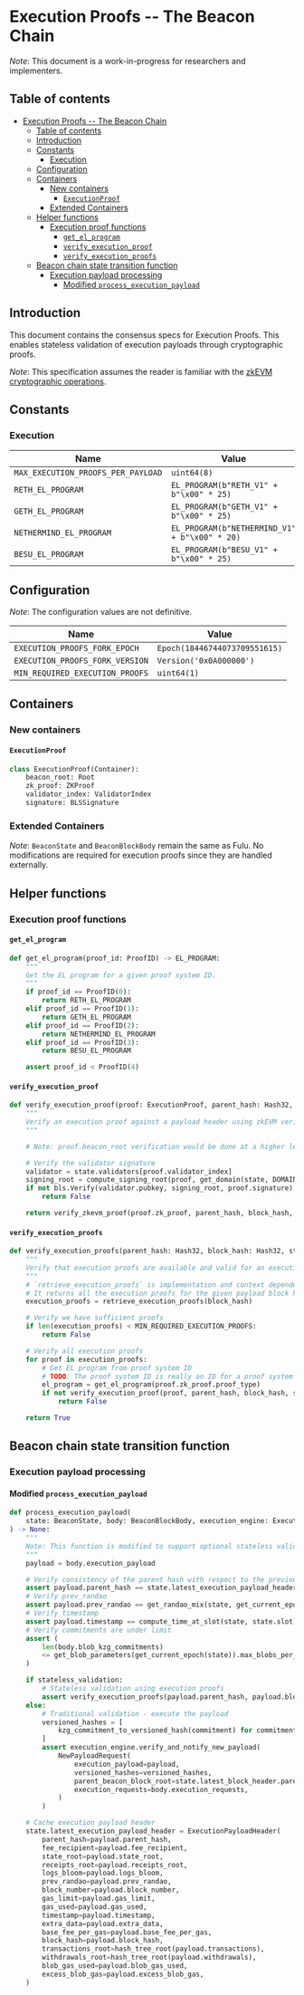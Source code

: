 # Execution Proofs -- The Beacon Chain

*Note*: This document is a work-in-progress for researchers and implementers.

## Table of contents

<!-- mdformat-toc start --slug=github --no-anchors --maxlevel=6 --minlevel=1 -->

- [Execution Proofs -- The Beacon Chain](#execution-proofs----the-beacon-chain)
  - [Table of contents](#table-of-contents)
  - [Introduction](#introduction)
  - [Constants](#constants)
    - [Execution](#execution)
  - [Configuration](#configuration)
  - [Containers](#containers)
    - [New containers](#new-containers)
      - [`ExecutionProof`](#executionproof)
    - [Extended Containers](#extended-containers)
  - [Helper functions](#helper-functions)
    - [Execution proof functions](#execution-proof-functions)
      - [`get_el_program`](#get_el_program)
      - [`verify_execution_proof`](#verify_execution_proof)
      - [`verify_execution_proofs`](#verify_execution_proofs)
  - [Beacon chain state transition function](#beacon-chain-state-transition-function)
    - [Execution payload processing](#execution-payload-processing)
      - [Modified `process_execution_payload`](#modified-process_execution_payload)

<!-- mdformat-toc end -->

## Introduction

This document contains the consensus specs for Execution Proofs. This enables stateless validation of execution payloads through cryptographic proofs.

*Note*: This specification assumes the reader is familiar with the [zkEVM cryptographic operations](./zkevm.md).

## Constants

### Execution

| Name                                    | Value             |
| --------------------------------------- | ----------------- |
| `MAX_EXECUTION_PROOFS_PER_PAYLOAD`     | `uint64(8)`       |
| `RETH_EL_PROGRAM`                      | `EL_PROGRAM(b"RETH_V1" + b"\x00" * 25)` |
| `GETH_EL_PROGRAM`                      | `EL_PROGRAM(b"GETH_V1" + b"\x00" * 25)` |
| `NETHERMIND_EL_PROGRAM`                | `EL_PROGRAM(b"NETHERMIND_V1" + b"\x00" * 20)` |
| `BESU_EL_PROGRAM`                      | `EL_PROGRAM(b"BESU_V1" + b"\x00" * 25)` |

## Configuration

*Note*: The configuration values are not definitive.

| Name                             | Value                           |
| -------------------------------- | ------------------------------- |
| `EXECUTION_PROOFS_FORK_EPOCH`    | `Epoch(18446744073709551615)`   |
| `EXECUTION_PROOFS_FORK_VERSION`  | `Version('0x0A000000')`         |
| `MIN_REQUIRED_EXECUTION_PROOFS`  | `uint64(1)`                     |

## Containers

### New containers

#### `ExecutionProof`

```python
class ExecutionProof(Container):
    beacon_root: Root
    zk_proof: ZKProof
    validator_index: ValidatorIndex
    signature: BLSSignature
```

### Extended Containers

*Note*: `BeaconState` and `BeaconBlockBody` remain the same as Fulu. No modifications are required for execution proofs since they are handled externally.

## Helper functions

### Execution proof functions

#### `get_el_program`

```python
def get_el_program(proof_id: ProofID) -> EL_PROGRAM:
    """
    Get the EL program for a given proof system ID.
    """
    if proof_id == ProofID(0):
        return RETH_EL_PROGRAM
    elif proof_id == ProofID(1):
        return GETH_EL_PROGRAM
    elif proof_id == ProofID(2):
        return NETHERMIND_EL_PROGRAM
    elif proof_id == ProofID(3):
        return BESU_EL_PROGRAM

    assert proof_id < ProofID(4)
```

#### `verify_execution_proof`

```python
def verify_execution_proof(proof: ExecutionProof, parent_hash: Hash32, block_hash: Hash32, state: BeaconState, el_program: EL_PROGRAM) -> bool:
    """
    Verify an execution proof against a payload header using zkEVM verification.
    """

    # Note: proof.beacon_root verification would be done at a higher level

    # Verify the validator signature
    validator = state.validators[proof.validator_index]
    signing_root = compute_signing_root(proof, get_domain(state, DOMAIN_EXECUTION_PROOF))
    if not bls.Verify(validator.pubkey, signing_root, proof.signature):
        return False

    return verify_zkevm_proof(proof.zk_proof, parent_hash, block_hash, el_program)
```

#### `verify_execution_proofs`

```python
def verify_execution_proofs(parent_hash: Hash32, block_hash: Hash32, state: BeaconState) -> bool:
    """
    Verify that execution proofs are available and valid for an execution payload.
    """
    # `retrieve_execution_proofs` is implementation and context dependent
    # It returns all the execution proofs for the given payload block hash
    execution_proofs = retrieve_execution_proofs(block_hash)

    # Verify we have sufficient proofs
    if len(execution_proofs) < MIN_REQUIRED_EXECUTION_PROOFS:
        return False

    # Verify all execution proofs
    for proof in execution_proofs:
        # Get EL program from proof system ID
        # TODO: The proof system ID is really an ID for a proof system and EL combination
        el_program = get_el_program(proof.zk_proof.proof_type)
        if not verify_execution_proof(proof, parent_hash, block_hash, state, el_program):
            return False

    return True
```

## Beacon chain state transition function

### Execution payload processing

#### Modified `process_execution_payload`

```python
def process_execution_payload(
    state: BeaconState, body: BeaconBlockBody, execution_engine: ExecutionEngine, stateless_validation: bool = False
) -> None:
    """
    Note: This function is modified to support optional stateless validation with execution proofs.
    """
    payload = body.execution_payload

    # Verify consistency of the parent hash with respect to the previous execution payload header
    assert payload.parent_hash == state.latest_execution_payload_header.block_hash
    # Verify prev_randao
    assert payload.prev_randao == get_randao_mix(state, get_current_epoch(state))
    # Verify timestamp
    assert payload.timestamp == compute_time_at_slot(state, state.slot)
    # Verify commitments are under limit
    assert (
        len(body.blob_kzg_commitments)
        <= get_blob_parameters(get_current_epoch(state)).max_blobs_per_block
    )

    if stateless_validation:
        # Stateless validation using execution proofs
        assert verify_execution_proofs(payload.parent_hash, payload.block_hash, state)
    else:
        # Traditional validation - execute the payload
        versioned_hashes = [
            kzg_commitment_to_versioned_hash(commitment) for commitment in body.blob_kzg_commitments
        ]
        assert execution_engine.verify_and_notify_new_payload(
            NewPayloadRequest(
                execution_payload=payload,
                versioned_hashes=versioned_hashes,
                parent_beacon_block_root=state.latest_block_header.parent_root,
                execution_requests=body.execution_requests,
            )
        )

    # Cache execution payload header
    state.latest_execution_payload_header = ExecutionPayloadHeader(
        parent_hash=payload.parent_hash,
        fee_recipient=payload.fee_recipient,
        state_root=payload.state_root,
        receipts_root=payload.receipts_root,
        logs_bloom=payload.logs_bloom,
        prev_randao=payload.prev_randao,
        block_number=payload.block_number,
        gas_limit=payload.gas_limit,
        gas_used=payload.gas_used,
        timestamp=payload.timestamp,
        extra_data=payload.extra_data,
        base_fee_per_gas=payload.base_fee_per_gas,
        block_hash=payload.block_hash,
        transactions_root=hash_tree_root(payload.transactions),
        withdrawals_root=hash_tree_root(payload.withdrawals),
        blob_gas_used=payload.blob_gas_used,
        excess_blob_gas=payload.excess_blob_gas,
    )
```